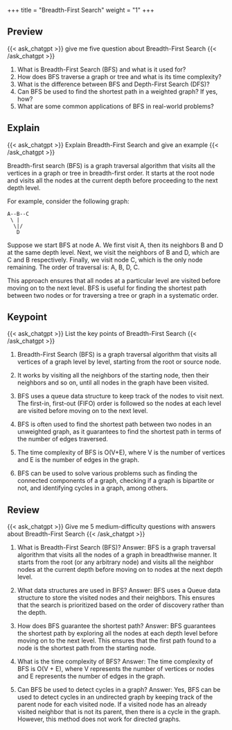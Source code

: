 +++
title = "Breadth-First Search"
weight = "1"
+++
## Preview
{{< ask_chatgpt >}}
give me five question about Breadth-First Search
{{< /ask_chatgpt >}}



1. What is Breadth-First Search (BFS) and what is it used for?
2. How does BFS traverse a graph or tree and what is its time complexity?
3. What is the difference between BFS and Depth-First Search (DFS)?
4. Can BFS be used to find the shortest path in a weighted graph? If yes, how?
5. What are some common applications of BFS in real-world problems?   

## Explain
{{< ask_chatgpt >}}
Explain Breadth-First Search and give an example
{{< /ask_chatgpt >}}



Breadth-first search (BFS) is a graph traversal algorithm that visits all the vertices in a graph or tree in breadth-first order. It starts at the root node and visits all the nodes at the current depth before proceeding to the next depth level.

For example, consider the following graph:

    A--B--C
     \ |
      \|/
       D

Suppose we start BFS at node A. We first visit A, then its neighbors B and D at the same depth level. Next, we visit the neighbors of B and D, which are C and B respectively. Finally, we visit node C, which is the only node remaining. The order of traversal is: A, B, D, C.

This approach ensures that all nodes at a particular level are visited before moving on to the next level. BFS is useful for finding the shortest path between two nodes or for traversing a tree or graph in a systematic order.   

## Keypoint
{{< ask_chatgpt >}}
List the key points of Breadth-First Search
{{< /ask_chatgpt >}}



1. Breadth-First Search (BFS) is a graph traversal algorithm that visits all vertices of a graph level by level, starting from the root or source node.

2. It works by visiting all the neighbors of the starting node, then their neighbors and so on, until all nodes in the graph have been visited.

3. BFS uses a queue data structure to keep track of the nodes to visit next. The first-in, first-out (FIFO) order is followed so the nodes at each level are visited before moving on to the next level.

4. BFS is often used to find the shortest path between two nodes in an unweighted graph, as it guarantees to find the shortest path in terms of the number of edges traversed.

5. The time complexity of BFS is O(V+E), where V is the number of vertices and E is the number of edges in the graph.

6. BFS can be used to solve various problems such as finding the connected components of a graph, checking if a graph is bipartite or not, and identifying cycles in a graph, among others.   

## Review
{{< ask_chatgpt >}}
Give me 5 medium-difficulty questions with answers about Breadth-First Search
{{< /ask_chatgpt >}}



1. What is Breadth-First Search (BFS)?
Answer: BFS is a graph traversal algorithm that visits all the nodes of a graph in breadthwise manner. It starts from the root (or any arbitrary node) and visits all the neighbor nodes at the current depth before moving on to nodes at the next depth level.

2. What data structures are used in BFS?
Answer: BFS uses a Queue data structure to store the visited nodes and their neighbors. This ensures that the search is prioritized based on the order of discovery rather than the depth.

3. How does BFS guarantee the shortest path?
Answer: BFS guarantees the shortest path by exploring all the nodes at each depth level before moving on to the next level. This ensures that the first path found to a node is the shortest path from the starting node.

4. What is the time complexity of BFS?
Answer: The time complexity of BFS is O(V + E), where V represents the number of vertices or nodes and E represents the number of edges in the graph.

5. Can BFS be used to detect cycles in a graph?
Answer: Yes, BFS can be used to detect cycles in an undirected graph by keeping track of the parent node for each visited node. If a visited node has an already visited neighbor that is not its parent, then there is a cycle in the graph. However, this method does not work for directed graphs.   

